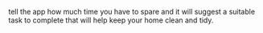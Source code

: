 tell the app how much time you have to spare and it will suggest a suitable task to complete that will help keep your home clean and tidy.
